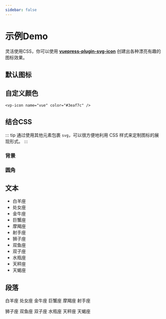 ```yaml
---
sidebar: false
---
```


# 示例Demo

灵活使用CSS，你可以使用 __[vuepress-plugin-svg-icon](https://github.com/ntnyq/vuepress-plugin-svg-icons)__ 创建出各种漂亮有趣的图标效果。

## 默认图标

<vp-icon-demo color="gray" />

## 自定义颜色

``` vue
<vp-icon name="vue" color="#3eaf7c" />
```

<vp-icon-demo />

## 结合CSS

::: tip
通过使用其他元素包裹 `svg`，可以很方便地利用 CSS 样式来定制图标的展现形式。
:::

### 背景

<vp-icon-demo bgc />

### 圆角

<vp-icon-demo round bgc />

## 文本

- <my-icon name="bai-yang" /> 白羊座
- <my-icon name="chu-nv" /> 处女座
- <my-icon name="jin-niu" /> 金牛座
- <my-icon name="ju-xie" /> 巨蟹座
- <my-icon name="mo-jie" /> 摩羯座
- <my-icon name="she-shou" /> 射手座
- <my-icon name="shi-zi" /> 狮子座
- <my-icon name="shuang-yu" /> 双鱼座
- <my-icon name="shuang-zi" /> 双子座
- <my-icon name="shui-ping" /> 水瓶座
- <my-icon name="tian-cheng" /> 天秤座
- <my-icon name="tian-xie" /> 天蝎座

## 段落

<p>
 <my-icon name="bai-yang" /> 白羊座 
 <my-icon name="chu-nv" /> 处女座 
 <my-icon name="jin-niu" /> 金牛座 
 <my-icon name="ju-xie" /> 巨蟹座 
 <my-icon name="mo-jie" /> 摩羯座 
 <my-icon name="she-shou" /> 射手座
</p>
<p>
 <my-icon name="shi-zi" /> 狮子座 
 <my-icon name="shuang-yu" /> 双鱼座 
 <my-icon name="shuang-zi" /> 双子座 
 <my-icon name="shui-ping" /> 水瓶座 
 <my-icon name="tian-cheng" /> 天秤座 
 <my-icon name="tian-xie" /> 天蝎座
</p>
